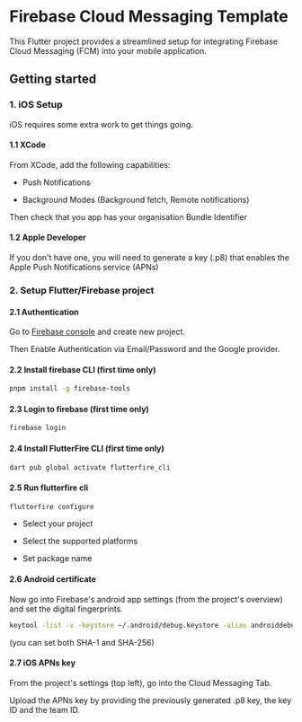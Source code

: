 # Firebase Cloud Messaging Template

This Flutter project provides a streamlined setup for integrating Firebase Cloud Messaging (FCM) into your mobile application.

## Getting started

### 1. iOS Setup

iOS requires some extra work to get things going.

#### 1.1 XCode

From XCode, add the following capabilities:

- Push Notifications

- Background Modes (Background fetch, Remote notifications)

Then check that you app has your organisation Bundle Identifier

#### 1.2 Apple Developer

If you don't have one, you will need to generate a key (.p8) that enables the Apple Push Notifications service (APNs)

### 2. Setup Flutter/Firebase project

#### 2.1 Authentication

Go to [Firebase console](https://console.firebase.google.com/) and create new project.

Then Enable Authentication via Email/Password and the Google provider.

#### 2.2 Install firebase CLI (first time only)

```bash
pnpm install -g firebase-tools
```

#### 2.3 Login to firebase (first time only)

```bash
firebase login
```

#### 2.4 Install FlutterFire CLI (first time only)

```bash
dart pub global activate flutterfire_cli
```

#### 2.5 Run flutterfire cli

```bash
flutterfire configure
```

- Select your project

- Select the supported platforms

- Set package name

#### 2.6 Android certificate

Now go into Firebase's android app settings (from the project's overview) and set the digital fingerprints.

```bash
keytool -list -v -keystore ~/.android/debug.keystore -alias androiddebugkey -storepass android -keypass android
```

(you can set both SHA-1 and SHA-256)

#### 2.7 iOS APNs key

From the project's settings (top left), go into the Cloud Messaging Tab.

Upload the APNs key by providing the previously generated .p8 key, the key ID and the team ID.
